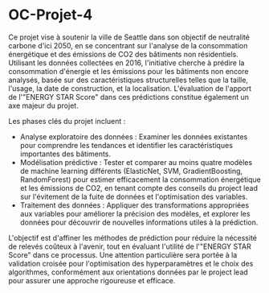 # OC-Projet-4

Ce projet vise à soutenir la ville de Seattle dans son objectif de neutralité carbone d'ici 2050, en se concentrant sur l'analyse de la consommation énergétique et des émissions de CO2 des bâtiments non résidentiels. Utilisant les données collectées en 2016, l'initiative cherche à prédire la consommation d'énergie et les émissions pour les bâtiments non encore analysés, basée sur des caractéristiques structurelles telles que la taille, l'usage, la date de construction, et la localisation. L'évaluation de l'apport de l'"ENERGY STAR Score" dans ces prédictions constitue également un axe majeur du projet.

Les phases clés du projet incluent :

- Analyse exploratoire des données : Examiner les données existantes pour comprendre les tendances et identifier les caractéristiques importantes des bâtiments.
- Modélisation prédictive : Tester et comparer au moins quatre modèles de machine learning différents (ElasticNet, SVM, GradientBoosting, RandomForest) pour estimer efficacement la consommation énergétique et les émissions de CO2, en tenant compte des conseils du project lead sur l'évitement de la fuite de données et l'optimisation des variables.
- Traitement des données : Appliquer des transformations appropriées aux variables pour améliorer la précision des modèles, et explorer les données pour découvrir de nouvelles informations utiles à la prédiction.

L'objectif est d'affiner les méthodes de prédiction pour réduire la nécessité de relevés coûteux à l'avenir, tout en évaluant l'utilité de l'"ENERGY STAR Score" dans ce processus. Une attention particulière sera portée à la validation croisée pour l'optimisation des hyperparamètres et le choix des algorithmes, conformément aux orientations données par le project lead pour assurer une approche rigoureuse et efficace.
